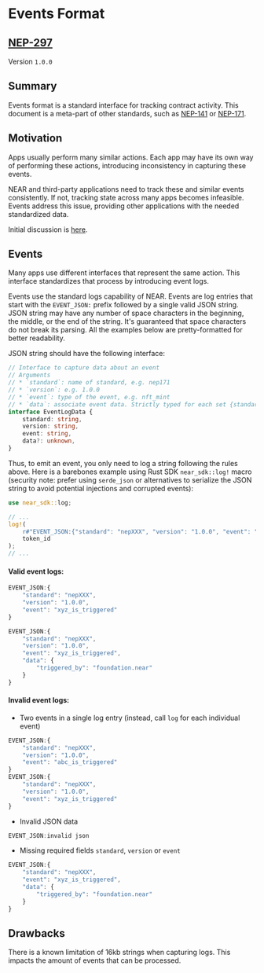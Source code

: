 # Events Format

## [NEP-297](https://github.com/near/NEPs/blob/master/neps/nep-0297.md)

Version `1.0.0`

## Summary

Events format is a standard interface for tracking contract activity.
This document is a meta-part of other standards, such as [NEP-141](https://github.com/near/NEPs/issues/141) or [NEP-171](https://github.com/near/NEPs/discussions/171).

## Motivation

Apps usually perform many similar actions.
Each app may have its own way of performing these actions, introducing inconsistency in capturing these events.

NEAR and third-party applications need to track these and similar events consistently.
If not, tracking state across many apps becomes infeasible.
Events address this issue, providing other applications with the needed standardized data.

Initial discussion is [here](https://github.com/near/NEPs/issues/254).

## Events

Many apps use different interfaces that represent the same action.
This interface standardizes that process by introducing event logs.

Events use the standard logs capability of NEAR.
Events are log entries that start with the `EVENT_JSON:` prefix followed by a single valid JSON string.  
JSON string may have any number of space characters in the beginning, the middle, or the end of the string.
It's guaranteed that space characters do not break its parsing.
All the examples below are pretty-formatted for better readability.

JSON string should have the following interface:

```ts
// Interface to capture data about an event
// Arguments
// * `standard`: name of standard, e.g. nep171
// * `version`: e.g. 1.0.0
// * `event`: type of the event, e.g. nft_mint
// * `data`: associate event data. Strictly typed for each set {standard, version, event} inside corresponding NEP
interface EventLogData {
    standard: string,
    version: string,
    event: string,
    data?: unknown,
}
```

Thus, to emit an event, you only need to log a string following the rules above. Here is a barebones example using Rust SDK `near_sdk::log!` macro (security note: prefer using `serde_json` or alternatives to serialize the JSON string to avoid potential injections and corrupted events):
```rust
use near_sdk::log;

// ...
log!(
    r#"EVENT_JSON:{"standard": "nepXXX", "version": "1.0.0", "event": "YYY", "data": {"token_id": "{}"}}"#,
    token_id
);
// ...
```

#### Valid event logs:

```js
EVENT_JSON:{
    "standard": "nepXXX",
    "version": "1.0.0",
    "event": "xyz_is_triggered"
}
```

```js
EVENT_JSON:{
    "standard": "nepXXX",
    "version": "1.0.0",
    "event": "xyz_is_triggered",
    "data": {
        "triggered_by": "foundation.near"
    }
}
```

#### Invalid event logs:

* Two events in a single log entry (instead, call `log` for each individual event)
```js
EVENT_JSON:{
    "standard": "nepXXX",
    "version": "1.0.0",
    "event": "abc_is_triggered"
}
EVENT_JSON:{
    "standard": "nepXXX",
    "version": "1.0.0",
    "event": "xyz_is_triggered"
}
```
* Invalid JSON data
```js
EVENT_JSON:invalid json
```
* Missing required fields `standard`, `version` or `event`
```js
EVENT_JSON:{
    "standard": "nepXXX",
    "event": "xyz_is_triggered",
    "data": {
        "triggered_by": "foundation.near"
    }
}
```

## Drawbacks

There is a known limitation of 16kb strings when capturing logs.
This impacts the amount of events that can be processed.
